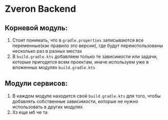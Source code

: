 # Zveron Backend
## Корневой модуль:
1. Стоит понимать, что в `gradle.properties` записываются все переменные(как правило это версии), где будут переиспользованы несколько раз в разных местах
2. В `build.gradle.kts` добавляем только те зависимости или задачи, которые пригодятся всем проектам, иначе используем уже в вложенных модулях `build.gradle.kts`

## Модули сервисов:
1. В каждом модуле находится свой `build.gradle.kts` для того, чтобы добавлять собственные зависимости, которые не нужно использовать в других модулях
2. Хз еще мб че та 